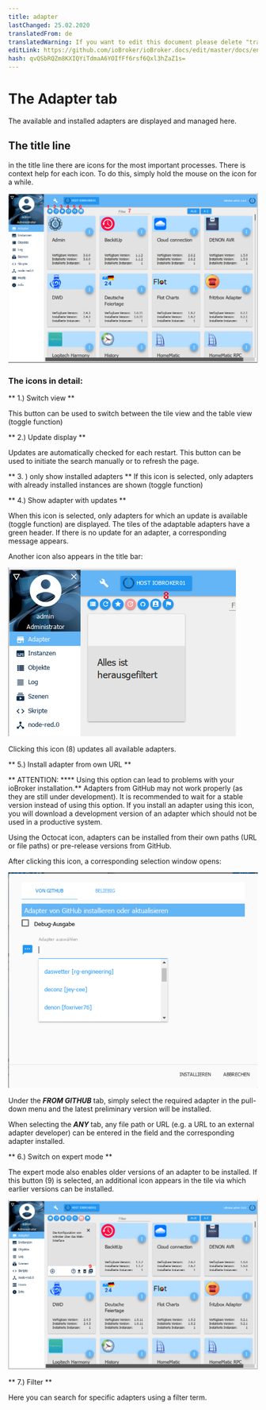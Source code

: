 ```yaml
---
title: adapter
lastChanged: 25.02.2020
translatedFrom: de
translatedWarning: If you want to edit this document please delete "translatedFrom" field, elsewise this document will be translated automatically again
editLink: https://github.com/ioBroker/ioBroker.docs/edit/master/docs/en/admin/adapter.md
hash: qvQSbRQZm8KXIQYiTdmaA6YOIfFf6rsf6Qxl3hZaZ1s=
---
```

# The Adapter tab
The available and installed adapters are displayed and managed here.

## The title line
in the title line there are icons for the most important processes. There is context help for each icon. To do this, simply hold the mouse on the icon for a while.

![The Admin tab](../../de/admin/media/ADMIN_Adapter_Kachel_numbers.png)

### The icons in detail:
** 1.) Switch view **

This button can be used to switch between the tile view and the table view (toggle function)

** 2.) Update display **

Updates are automatically checked for each restart. This button can be used to initiate the search manually or to refresh the page.

** 3. ) only show installed adapters ** If this icon is selected, only adapters with already installed instances are shown (toggle function)

** 4.) Show adapter with updates **

When this icon is selected, only adapters for which an update is available (toggle function) are displayed. The tiles of the adaptable adapters have a green header. If there is no update for an adapter, a corresponding message appears.

Another icon also appears in the title bar:

![The Admin tab](../../de/admin/media/ADMIN_Adapter_Kachel_upgradeable.png)

Clicking this icon (8) updates all available adapters.

** 5.) Install adapter from own URL **

** ATTENTION: **** Using this option can lead to problems with your ioBroker installation.** Adapters from GitHub may not work properly (as they are still under development). It is recommended to wait for a stable version instead of using this option. If you install an adapter using this icon, you will download a development version of an adapter which should not be used in a productive system.

Using the Octocat icon, adapters can be installed from their own paths (URL or file paths) or pre-release versions from GitHub.

After clicking this icon, a corresponding selection window opens:

![Install GitHub](../../de/admin/media/ADMIN_Adapter_GitHub.png)

Under the ***FROM GITHUB*** tab, simply select the required adapter in the pull-down menu and the latest preliminary version will be installed.

When selecting the ***ANY*** tab, any file path or URL (e.g. a URL to an external adapter developer) can be entered in the field and the corresponding adapter installed.

** 6.) Switch on expert mode **

The expert mode also enables older versions of an adapter to be installed. If this button (9) is selected, an additional icon appears in the tile via which earlier versions can be installed.

![Install other versions](../../de/admin/media/ADMIN_Adapter_Kachel_versions.png)

** 7.) Filter **

Here you can search for specific adapters using a filter term.
